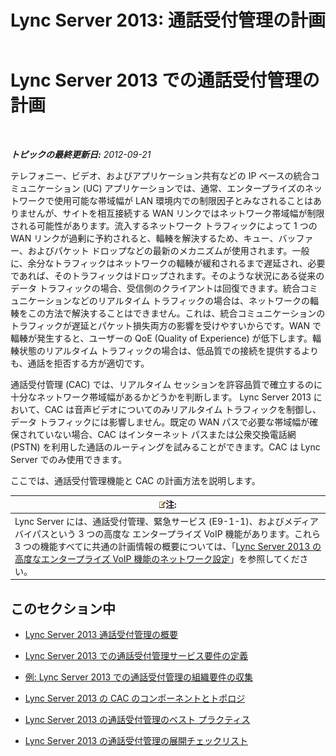 ﻿---
title: 'Lync Server 2013: 通話受付管理の計画'
TOCTitle: 通話受付管理 (CAC) の計画
ms:assetid: ca367138-adf5-4119-bc40-5ddf335ed22f
ms:mtpsurl: https://technet.microsoft.com/ja-jp/library/Gg398842(v=OCS.15)
ms:contentKeyID: 48273573
ms.date: 05/19/2016
mtps_version: v=OCS.15
ms.translationtype: HT
---

# Lync Server 2013 での通話受付管理の計画

 

_**トピックの最終更新日:** 2012-09-21_

テレフォニー、ビデオ、およびアプリケーション共有などの IP ベースの統合コミュニケーション (UC) アプリケーションでは、通常、エンタープライズのネットワークで使用可能な帯域幅が LAN 環境内での制限因子とみなされることはありませんが、サイトを相互接続する WAN リンクではネットワーク帯域幅が制限される可能性があります。流入するネットワーク トラフィックによって 1 つの WAN リンクが過剰に予約されると、輻輳を解決するため、キュー、バッファー、およびパケット ドロップなどの最新のメカニズムが使用されます。一般に、余分なトラフィックはネットワークの輻輳が緩和されるまで遅延され、必要であれば、そのトラフィックはドロップされます。そのような状況にある従来のデータ トラフィックの場合、受信側のクライアントは回復できます。統合コミュニケーションなどのリアルタイム トラフィックの場合は、ネットワークの輻輳をこの方法で解決することはできません。これは、統合コミュニケーションのトラフィックが遅延とパケット損失両方の影響を受けやすいからです。WAN で輻輳が発生すると、ユーザーの QoE (Quality of Experience) が低下します。輻輳状態のリアルタイム トラフィックの場合は、低品質での接続を提供するよりも、通話を拒否する方が適切です。

通話受付管理 (CAC) では、リアルタイム セッションを許容品質で確立するのに十分なネットワーク帯域幅があるかどうかを判断します。 Lync Server 2013 において、CAC は音声ビデオについてのみリアルタイム トラフィックを制御し、データ トラフィックには影響しません。既定の WAN パスで必要な帯域幅が確保されていない場合、CAC はインターネット パスまたは公衆交換電話網 (PSTN) を利用した通話のルーティングを試みることができます。CAC は Lync Server でのみ使用できます。

ここでは、通話受付管理機能と CAC の計画方法を説明します。

<table>
<thead>
<tr class="header">
<th><img src="images/Gg412781.note(OCS.15).gif" title="note" alt="note" />注:</th>
</tr>
</thead>
<tbody>
<tr class="odd">
<td>Lync Server には、通話受付管理、緊急サービス (E9-1-1)、およびメディア バイパスという 3 つの高度な エンタープライズ VoIP 機能があります。これら 3 つの機能すべてに共通の計画情報の概要については、「<a href="lync-server-2013-network-settings-for-the-advanced-enterprise-voice-features.md">Lync Server 2013 の高度なエンタープライズ VoIP 機能のネットワーク設定</a>」を参照してください。</td>
</tr>
</tbody>
</table>


## このセクション中

  - [Lync Server 2013 通話受付管理の概要](lync-server-2013-overview-of-call-admission-control.md)

  - [Lync Server 2013 での通話受付管理サービス要件の定義](lync-server-2013-defining-your-requirements-for-call-admission-control.md)

  - [例: Lync Server 2013 での通話受付管理の組織要件の収集](lync-server-2013-example-of-gathering-your-requirements-for-call-admission-control.md)

  - [Lync Server 2013 の CAC のコンポーネントとトポロジ](lync-server-2013-components-and-topologies-for-cac.md)

  - [Lync Server 2013 の通話受付管理のベスト プラクティス](lync-server-2013-best-practices-for-call-admission-control.md)

  - [Lync Server 2013 の通話受付管理の展開チェックリスト](lync-server-2013-deployment-checklist-for-call-admission-control.md)

